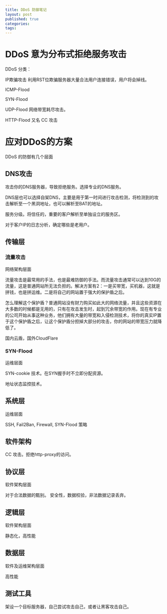 ```yaml
---
title: DDoS 防御笔记
layout: post
published: true
categories: 
tags: 
---
```


# DDoS 意为分布式拒绝服务攻击

DDoS 分类：

IP欺骗攻击 利用RST位欺骗服务器大量合法用户连接错误，用户将会掉线。

ICMP-Flood 

SYN-Flood

UDP-Flood  网络带宽耗尽攻击。

HTTP-Flood 又名 CC 攻击

# 应对DDoS的方案

DDoS 的防御有几个层面

## DNS攻击
攻击你的DNS服务器，导致拒绝服务。选择专业的DNS服务。

DNS层也可以选择自架DNS，主要是用于第一时间进行攻击检测，将检测到的攻击解析至一个黑洞地址，也可以解析至BAT的地址。

服务分级。将信任的，重要的客户解析至单独设立的服务区。

对于客户IP的日志分析，确定哪些是老用户。

## 传输层

### 流量攻击

网络架构层面

流量攻击是最常用的手法，也是最难防御的手法。而流量攻击通常可以达到10G的流量，这是普通网站所无法负担的。解决方案有2：一是买带宽，买机器，这就是拼钱，也是拼运维。二是将自己的网站置于强大的保护盾之后。

怎么理解这个保护盾？普通网站没有财力购买如此大的网络流量，并且这些资源在大多数的时候都是无用的，只有在攻击发生时，起到冗余带宽的作用。现在有专业的公司开始从事这种业务，他们拥有大量的带宽和入侵检测技术，将你的真实IP置于这个保护盾之后，让这个保护盾分担掉大部分的攻击，你的网站的带宽压力就降低了。

国内云盾，国外CloudFlare

### SYN-Flood

运维层面

SYN-cookie 技术。在SYN握手时不立即分配资源。

地址状态监控技术。

## 系统层

运维层面

SSH, Fail2Ban, Firewall, SYN-Flood 策略

## 软件架构

CC 攻击。拒绝http-proxy的访问。

## 协议层

软件架构层面

对于合法数据的甄别。
安全性，数据校验，非法数据记录丢弃。

## 逻辑层

软件架构层面

静态化，高性能

## 数据层

软件及运维架构层面

高性能

## 测试工具

架设一个目标服务器，自己尝试攻击自己，或者让黑客攻击自己。
